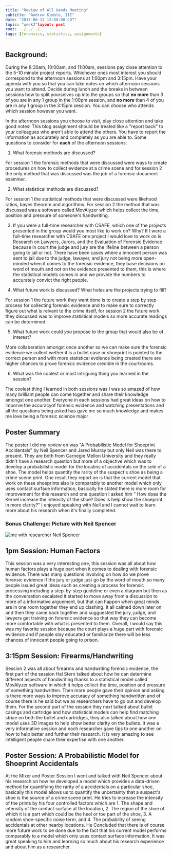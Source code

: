 ```yaml
---
title: "Review of All Hands Meeting"
subtitle: "Andrew Kimble, III"
date: "2017-06-13 12:00:00 CDT"
topic: "week2"layout: post
root: ../../../
tags: [forensics, statistics, assignments]
---
```

 
## Background:

During the 8:30am, 10:00am, and 11:00am, sessions pay close attention to the 5-10 minute project reports. Whichever ones most interest you should correspond to the afternoon sessions at 1:00pm and 3:15pm. Have your agenda with you so that you can take notes on which afternoon sessions you want to attend. Decide during lunch and the breaks in between sessions how to split yourselves up into the groups so that **no more** than 3 of you are in any 1 group in the 1:00pm session, and **no more** than 4 of you are in any 1 group in the 3:15pm session. You can choose who attends which session however you want. 

In the afternoon sessions you choose to visit, play close attention and take good notes! This blog assignment should be treated like a "report back" to your colleagues who aren't able to attend the others. You have to report the information as accurately and completely as you are able to.
Some questions to consider for **each** of the afternoon sessions:

1. What forensic methods are discussed?

For session 1 the forensic methods that were discussed were ways to create procedures on how to collect evidence at a crime scene and for session 2 the only method that was discussed was the job of a forensic document examiner.

2. What statistical methods are discussed?

For session 1 the statistical methods that were discussed were likehood ratios, bayes theorem and algorithms. For session 2 the method that was discussed was a software called MovAlyzer which helps collect the time, position and pressure of someone's handwriting.

3. If you were a full-time researcher with CSAFE, which one of the projects presented in the group would you most like to work on? Why?
If I were a full-time researcher with CSAFE one project I would love to work on is Research on Lawyers, Jurors, and the Evaluation of Forensic Evidence because in court the judge and jury are the lifeline between a person going to jail or not. There have been cases where a innocent person was sent to jail due to the judge, lawayer, and jury not being more open-minded when it comes to the forensic evidence, they base decisions on word of mouth and not on the evidence presented to them, this is where the statistical models comes in and we provide the numbers to accurately convict the right people.

4. What future work is discussed? What holes are the projects trying to fill?

For session 1 the future work they want done is to create a step by step process for collecting forensic evidence and to make sure to correctly figure out what is relvant to the crime itself, for session 2 the future work they discussed was to improve statistical models so more accurate readings can be determined. 

5. What future work could *you* propose to the group that would also be of interest?

More collaberation amongst once another so we can make sure the forensic evidence we collect wether it is a bullet case or shoeprint is pointed to the correct person and with more statistical evdience being created there are higher chances to prove forensic evidence credible in the courtrooms.

6. What was the coolest or most intriguing thing you learned in the session?

The coolest thing I learned in both sessions was I was so amazed of how many brilliant people can come together and share their knowledge amongst one another. Everyone in each sessions had great ideas on how to imporve the accuracyof forensic evidence and watching presentations and all the questions being asked has gave me so much knowledge and makes me love being a forensic science major .

## Poster Summary 

The poster I did my review on was "A Probabilistic Model for Shoeprint Accidentals" by Neil Spencer and Jared Murray but only Neil was there to present. They are both from Carnegie Mellon University and they really didn't have a research question but more of a objective which was to develop a probabilistic model for the locatins of accidentals on the sole of a shoe. The model helps quantify the rarity of the suspect's shoe as being a crime scene print. One result they report on is that the current model that work on these shoeprints also is comparably to another model which only uses contact surface information, basically he stated there is more room for improvement for this research and one question I asked him " How does the Kernel increase the intensity of the shoe? Does is help show the shoeprint in more clarity?" I enjoyed speaking with Neil and I cannot wait to learn more about his research when it's finally completed.


### Bonus Challenge: Picture with Neil Spencer

![me with researcher Neil Spencer](https://outlook.office.com/owa/?realm=iastate.edu&path=/attachmentlightbox)

## 1pm Session: Human Factors

This session was a very interesting one, this session was all about how human factors plays a huge part when it comes to dealing with forensic evidence. There was many questions involving on how do we prove forensic evidence if the jury or judge just go by the word of mouth so many people issued great ideas such as creating a process for forensic processing including a step-by-step guideline or even a diagram but then as the conversation escalated it started to move away from a discussion to more of a informative arguement, but that can happen when great minds are in one room together they end up clashing.
It all calmed down later on and then they came back together and sugguested the jury, judge, and lawyers get training on forensic evidence so that way they can become more comfortable with what is presented to them. Overall, I would say this was my favorite session because the court plays a huge part with forensic evidence and if people stay educated or familiarize there will be less chances of innocent people going to prison.

## 3:15pm Session: Firearms/Handwriting

Session 2 was all about firearms and handwriting forensic evidence, the first part of the session Hal Stern talked about how he can determine different aspects of handwriting thanks to a statistical model called MovAlyzer software in which it helps collect the time, position and pressure of something handwritten. Then more people gave their opinion and asking is there more ways to improve accuracy of something handwritten and of course there is he said but we as researchers have to go out and develop them. 
For the second part of the session they next talked about bullet casings and cartridge and how statistical models can help find matching striae on both the bullet and cartridges, they also talked about how one model uses 3D images to help show better clarity on the bullets. It was a very informative session and each researcher gave tips to one another on how to help better and further their research. It is very amazing to see intelligent people share their expertise with one another.

## Poster Session: A Probabilistic Model for Shoeprint Accidentals

At the Mixer and Poster Session I went and talked with Neil Spencer about his research on how he developed a model which provides a data-driven method for quantifying the rarity of a accidentals on a particular shoe, basically this model allows us to quantify the uncertainty that a suspect's shoe is the source of a crime scene print. He tries to increase the intensity of the prints by his four controlled factors which are 1. The shape and intensity of the contact surface at the location, 2. The region of the shoe of which it is a part which could be the heel or toe part of the shoe, 3. A random shoe-specific noise term, and 4. The probability of seeing accidentals at other nearby locations. He Concluded that there is of course more future work to be done due to the fact that his current model performs comparably to a model which only uses contact surface information. It was great speaking to him and learning so much about his research experience and about him as a researcher.

